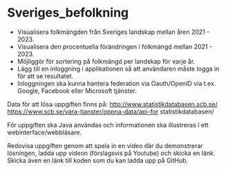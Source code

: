 # Sveriges_befolkning

- Visualisera folkmängden från Sveriges landskap mellan åren 2021 - 2023. 
- Visualisera den procentuella förändringen i folkmängd mellan 2021 - 2023. 
- Möjliggör för sortering på folkmängd per landskap för varje år. 
- Lägg till en inloggning i applikationen så att användaren måste 
logga in för att se resultatet. 
- Inloggningen ska kunna hantera federation via Oauth/OpenID via 
t.ex. Google, Facebook eller Microsoft tjänster. 

Data för att lösa uppgiften finns på: 
http://www.statistikdatabasen.scb.se/ 
https://www.scb.se/vara-tjanster/oppna-data/api-for
statistikdatabasen/ 

För uppgiften ska Java användas och informationen ska illustreras i ett 
webinterface/webbläsare. 

Redovisa uppgiften genom att spela in en video där du demonstrerar 
lösningen, ladda upp videon (förslagsvis på Youtube) och skicka en länk. 
Skicka även en länk till koden som du kan ladda upp på GitHub.
